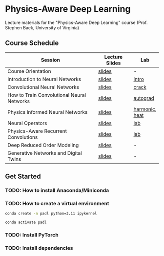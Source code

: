 # Physics-Aware Deep Learning
Lecture materials for the "Physics-Aware Deep Learning" course (Prof. Stephen Baek, University of Virginia)

## Course Schedule
| Session                           | Lecture Slides                                                   | Lab     |
|   ----------------------------    | ---------------------------------------------------------------- | ------  |
| Course Orientation                | [slides](lectures/00_Orientation.pdf)                            | -       |
| Introduction to Neural Networks   | [slides](lectures/01_Introduction%20to%20Neural%20Networks.pdf)  | [intro](labs/01_introduction_to_pytorch.ipynb) |
| Convolutional Neural Networks     | [slides](lectures/02_Convolutional%20Neural%20Networks.pdf)      | [crack](labs/02_cnn_crack_detection.ipynb) |
| How to Train Convolutional Neural Networks | [slides](lectures/03_How%20to%20Train%20Convolutional%20Neural%20Networks.pdf) | [autograd](labs/03_1_autograd.ipynb) |
| Physics Informed Neural Networks | [slides](lectures/04_Physics-informed%20neural%20networks.pdf) | [harmonic](labs/03_2_pinn_harmonic_oscillator.ipynb),<br/>[heat](labs/03_3_pinn_1d_heat_diffusion.ipynb) |
| Neural Operators | [slides](lectures/05_Neural%20Operators.pdf) | [lab](labs/04_neural_op_1d_burger.ipynb)|
| Physics-Aware Recurrent Convolutions | [slides](lectures/06_Physics-Aware%20Recurrent%20Convolutions.pdf) | [lab](labs/05_parc_harmonic_oscillator.ipynb) |
| Deep Reduced Order Modeling | [slides](lectures/07_Deep%20Reduced%20Order%20Modeling.pdf) | - |
| Generative Networks and Digital Twins | [slides](lectures/08_Generative%20Networks.pdf) | - |

## Get Started

### TODO: How to install Anaconda/Miniconda

### TODO: How to create a virtual environment
```bash
conda create -n padl python=3.11 ipykernel
```

```bash
conda activate padl
```

### TODO: Install PyTorch


### TODO: Install dependencies
```bash

```